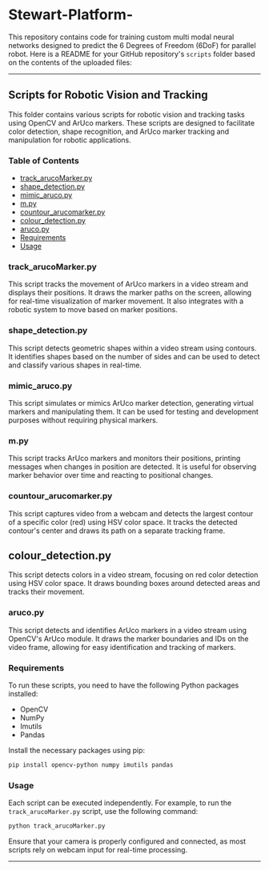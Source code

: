 # Stewart-Platform-
This repository contains code for training custom multi modal neural networks designed to predict the 6 Degrees of Freedom (6DoF) for parallel robot.
Here is a README for your GitHub repository's `scripts` folder based on the contents of the uploaded files:

---

## Scripts for Robotic Vision and Tracking

This folder contains various scripts for robotic vision and tracking tasks using OpenCV and ArUco markers. These scripts are designed to facilitate color detection, shape recognition, and ArUco marker tracking and manipulation for robotic applications.

### Table of Contents

- [track_arucoMarker.py](#track_arucomarkerpy)
- [shape_detection.py](#shape_detectionpy)
- [mimic_aruco.py](#mimic_arucopy)
- [m.py](#mpy)
- [countour_arucomarker.py](#countour_arucomarkerpy)
- [colour_detection.py](#colour_detectionpy)
- [aruco.py](#arucopy)
- [Requirements](#requirements)
- [Usage](#usage)

### track_arucoMarker.py

This script tracks the movement of ArUco markers in a video stream and displays their positions. It draws the marker paths on the screen, allowing for real-time visualization of marker movement. It also integrates with a robotic system to move based on marker positions.

### shape_detection.py

This script detects geometric shapes within a video stream using contours. It identifies shapes based on the number of sides and can be used to detect and classify various shapes in real-time.

### mimic_aruco.py

This script simulates or mimics ArUco marker detection, generating virtual markers and manipulating them. It can be used for testing and development purposes without requiring physical markers.

### m.py

This script tracks ArUco markers and monitors their positions, printing messages when changes in position are detected. It is useful for observing marker behavior over time and reacting to positional changes.

### countour_arucomarker.py

This script captures video from a webcam and detects the largest contour of a specific color (red) using HSV color space. It tracks the detected contour's center and draws its path on a separate tracking frame.

## colour_detection.py

This script detects colors in a video stream, focusing on red color detection using HSV color space. It draws bounding boxes around detected areas and tracks their movement.

### aruco.py

This script detects and identifies ArUco markers in a video stream using OpenCV's ArUco module. It draws the marker boundaries and IDs on the video frame, allowing for easy identification and tracking of markers.

### Requirements

To run these scripts, you need to have the following Python packages installed:

- OpenCV
- NumPy
- Imutils
- Pandas

Install the necessary packages using pip:

```bash
pip install opencv-python numpy imutils pandas
```

### Usage

Each script can be executed independently. For example, to run the `track_arucoMarker.py` script, use the following command:

```bash
python track_arucoMarker.py
```

Ensure that your camera is properly configured and connected, as most scripts rely on webcam input for real-time processing.

--- 
